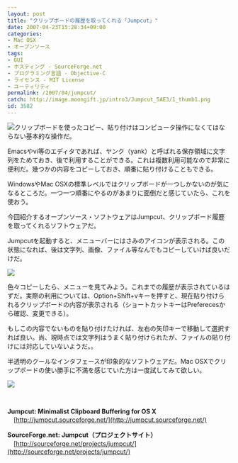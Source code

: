 ```yaml
---
layout: post
title: "クリップボードの履歴を取ってくれる「Jumpcut」"
date: 2007-04-23T15:28:34+09:00
categories:
- Mac OSX
- オープンソース
tags: 
- GUI
- ホスティング - SourceForge.net
- プログラミング言語 - Objective-C
- ライセンス - MIT License
- ユーティリティ
permalink: /2007/04/jumpcut/
catch: http://image.moongift.jp/intro3/Jumpcut_5AE3/1_thumb1.png
id: 3582
---
```

[![](http://image.moongift.jp/intro3/Jumpcut_5AE3/Fullscreen_3_thumb2.png)](http://image.moongift.jp/intro3/Jumpcut_5AE3/Fullscreen_34.png)クリップボードを使ったコピー、貼り付けはコンピュータ操作になくてはならない基本的な操作だ。

 

Emacsやvi等のエディタであれば、ヤンク（yank）と呼ばれる保存領域に文字列をためておき、後で利用することができる。これは複数利用可能なので非常に便利だ。幾つかの内容をコピーしておき、順番に貼り付けることもできる。

 

WindowsやMac OSXの標準レベルではクリップボードが一つしかないのが気になるところだ。一つ一つ順番にやるのがあまりに面倒だと感じていたら、これを使おう。

 

今回紹介するオープンソース・ソフトウェアはJumpcut、クリップボード履歴を取ってくれるソフトウェアだ。

<!--more--> 

Jumpcutを起動すると、メニューバーにはさみのアイコンが表示される。この状態になれば、後は文字列、画像、ファイル等なんでもコピーしていけば良いだけだ。

 

[![](http://image.moongift.jp/intro3/Jumpcut_5AE3/1_thumb1.png)](http://image.moongift.jp/intro3/Jumpcut_5AE3/13.png)

 

色々コピーしたら、メニューを見てみよう。これまでの履歴が表示されているはずだ。実際の利用については、Option+Shift+vキーを押すと、現在貼り付けられるクリップボードの内容が表示される（ショートカットキーはPreferecesから確認、変更できる）。

 

もしこの内容でないものを貼り付けたければ、左右の矢印キーで移動して選択すれば良い。尚、現時点では文字列はうまく貼り付けられたが、ファイルの貼り付けには対応していないようだ。。

 

半透明のクールなインタフェースが印象的なソフトウェアだ。Mac OSXでクリップボードの使い勝手に不満を感じていた方は一度試してみて欲しい。

 

[![](http://image.moongift.jp/intro3/Jumpcut_5AE3/Screenshot_1_thumb2.png)](http://image.moongift.jp/intro3/Jumpcut_5AE3/Screenshot_14.png)

 

&nbsp;

 

**Jumpcut: Minimalist Clipboard Buffering for OS X**  
　[http://jumpcut.sourceforge.net/](http://jumpcut.sourceforge.net/)

 

**SourceForge.net: Jumpcut（プロジェクトサイト）**  
　[http://sourceforge.net/projects/jumpcut/](http://sourceforge.net/projects/jumpcut/)

